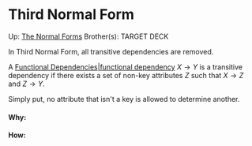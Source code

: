 # Third Normal Form

Up: [The Normal Forms](the_normal_forms)
Brother(s):
TARGET DECK

In Third Normal Form, all transitive dependencies are removed.

A [Functional Dependencies|functional dependency](functional_dependencies|functional_dependency) $X \rightarrow Y$ is a transitive dependency if there exists a set of non-key attributes $Z$ such that $X \rightarrow Z$ and $Z \rightarrow Y$.

Simply put, no attribute that isn't a key is allowed to determine another.



































#### Why:
#### How:









